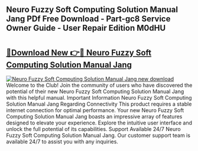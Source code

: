 ## Neuro Fuzzy Soft Computing Solution Manual Jang PDf Free Download - Part-gc8 Service Owner Guide - User Repair Edition M0dHU

# <h2><a href="http://bc83221.oget.top/?id=Neuro+Fuzzy+Soft+Computing+Solution+Manual+Jang">🔗Download New 👉🔴 Neuro Fuzzy Soft Computing Solution Manual Jang</a></h2>

[![Neuro Fuzzy Soft Computing Solution Manual Jang new download](https://i.imgur.com/5g1atiW.png)](http://bc83221.oget.top/?id=Neuro+Fuzzy+Soft+Computing+Solution+Manual+Jang)
Welcome to the Club! Join the community of users who have discovered the potential of their new Neuro Fuzzy Soft Computing Solution Manual Jang with this helpful manual. Important Information Neuro Fuzzy Soft Computing Solution Manual Jang Regarding Connectivity This product requires a stable internet connection for optimal performance. Your new Neuro Fuzzy Soft Computing Solution Manual Jang boasts an impressive array of features designed to elevate your experience. Explore the intuitive user interface and unlock the full potential of its capabilities. Support Available 24/7 Neuro Fuzzy Soft Computing Solution Manual Jang. Our customer support team is available 24/7 to assist you with any inquiries.
